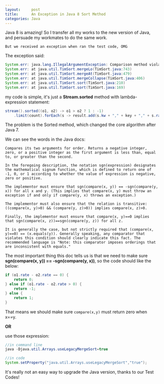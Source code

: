```yaml
---
layout:     post
title:      An Exception in Java 8 Sort Method
categories: Java
---
```


Java 8 is amazing! So I transfer all my works to the new version of Java, and persuade my workmates to do the same work. 

`But we received an exception when ran the test code, OMG`

The exception said:

```java
System.err: java.lang.IllegalArgumentException: Comparison method violates its general contract!
System.err: at java.util.TimSort.mergeLo(TimSort.java:743)
System.err: at java.util.TimSort.mergeAt(TimSort.java:479)
System.err: at java.util.TimSort.mergeCollapse(TimSort.java:406)
System.err: at java.util.TimSort.sort(TimSort.java:210)
System.err: at java.util.TimSort.sort(TimSort.java:169)
```

my code is simple, it's just a **Stream.sorted** method with lambda-expression statement:

```java
stream().sorted((o1, o2) -> o1 > o2 ? 1 : -1)
	.limit(count).forEach(s -> result.add(s.kw + "," + key + "," + s.rate));
```

The problem is the Sorted method, which changed the core algorithm after Java 7.

We can see the words in the Java docs:


	Compares its two arguments for order. Returns a negative integer, zero, or a positive integer as the first argument is less than, equal to, or greater than the second.

	In the foregoing description, the notation sgn(expression) designates the mathematical signum function, which is defined to return one of -1, 0, or 1 according to whether the value of expression is negative, zero or positive.

	The implementor must ensure that sgn(compare(x, y)) == -sgn(compare(y, x)) for all x and y. (This implies that compare(x, y) must throw an exception if and only if compare(y, x) throws an exception.)

	The implementor must also ensure that the relation is transitive: ((compare(x, y)>0) && (compare(y, z)>0)) implies compare(x, z)>0.

	Finally, the implementor must ensure that compare(x, y)==0 implies that sgn(compare(x, z))==sgn(compare(y, z)) for all z.

	It is generally the case, but not strictly required that (compare(x, y)==0) == (x.equals(y)). Generally speaking, any comparator that violates this condition should clearly indicate this fact. The recommended language is "Note: this comparator imposes orderings that are inconsistent with equals." 


The most important thing this doc tells us is that we need to make sure **sgn(compare(x, y)) == -sgn(compare(y, x))**, so the code should like the below:

```java
if (o1.rate - o2.rate == 0) {
    return 0;
} else if (o1.rate - o2.rate > 0) {
    return -1;
} else {
    return 1;
}
```

That means we should make sure `compare(x,y)` must return zero when x==y.


**OR**


use those expression:

```java
//in command line
java -Djava.util.Arrays.useLegacyMergeSort=true  

//in code
System.setProperty("java.util.Arrays.useLegacyMergeSort","true");
```

It's really not an easy way to upgrade the Java version, thanks to our Test Codes!
